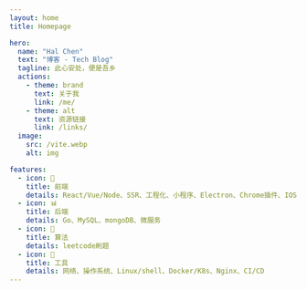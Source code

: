 ```yaml
---
layout: home
title: Homepage

hero:
  name: "Hal Chen"
  text: "博客 - Tech Blog"
  tagline: 此心安处，便是吾乡
  actions:
    - theme: brand
      text: 关于我
      link: /me/
    - theme: alt
      text: 资源链接
      link: /links/  
  image:
    src: /vite.webp
    alt: img

features:
  - icon: 📃
    title: 前端
    details: React/Vue/Node、SSR、工程化、小程序、Electron、Chrome插件、IOS/swift
  - icon: 📊
    title: 后端
    details: Go、MySQL、mongoDB、微服务
  - icon: 🚗
    title: 算法
    details: leetcode刷题  
  - icon: 🚀  
    title: 工具
    details: 网络、操作系统、Linux/shell、Docker/K8s、Nginx、CI/CD
---
```


<style>
:root {
  --vp-home-hero-name-color: transparent;
  --vp-home-hero-name-background: -webkit-linear-gradient(120deg, #bd34fe 30%, #41d1ff);

  --vp-home-hero-image-background-image: linear-gradient(-45deg, #bd34fe 50%, #47caff 50%);
  --vp-home-hero-image-filter: blur(44px);
}
</style>   

